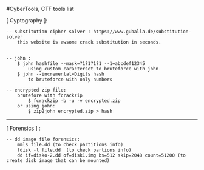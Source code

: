 #CyberTools, CTF tools list



[ Cyptography ]:
	
	-- substitution cipher solver : https://www.guballa.de/substitution-solver
		this website is awsome crack substitution in seconds.
    

    -- john :
        $ john hashfile --mask=?1?1?1?1 --1=abcdef12345
            using custom caracterset to bruteforce with john
        $ john --incremental=Digits hash
            to bruteforce with only numbers

    -- encrypted zip file:
        brutefore with fcrackzip
            $ fcrackzip -b -u -v encrypted.zip
        or using john:
            $ zip2john encrypted.zip > hash

---------
[ Forensics ] :
    
    -- dd image file forensics:
        mmls file.dd (to check partitions info)
        fdisk -l file.dd  (to check partions info)
        dd if=disko-2.dd of=disk1.img bs=512 skip=2048 count=51200 (to create disk image that can be mounted)
         
